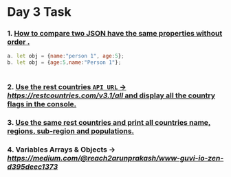 # Day 3 Task
### 1. [How to compare two JSON have the same properties without order .](How%20to%20compare%20two%20JSON%20have%20the%20same%20properties%20without%20order.md)
```js
a. let obj = {name:"person 1", age:5};
b. let obj = {age:5,name:"Person 1"};
``` 
#
     
### 2. [Use the rest countries `API URL` -> ***https://restcountries.com/v3.1/all***  and display all the country flags in the console.](use%20the%20rest%20countries%20API%20URL%20and%20display%20all%20the%20country%20flags%20in%20the%20console.md)

### 3. [Use the same rest countries and print all countries name, regions, sub-region and populations.](Use%20the%20same%20rest%20countries%20and%20print%20all%20countries%20name,%20regions,%20sub-region%20and%20populations.md)

### 4.  Variables Arrays & Objects -> ***https://medium.com/@reach2arunprakash/www-guvi-io-zen-d395deec1373***

